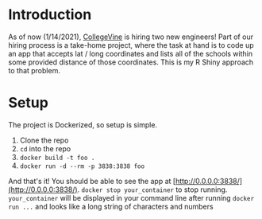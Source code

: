 # Introduction

As of now (1/14/2021), [CollegeVine](collegevine.com) is hiring two new engineers! Part of our hiring process is a take-home project, where the task at hand is to code up an app that accepts lat / long coordinates and lists all of the schools within some provided distance of those coordinates. This is my R Shiny approach to that problem.

# Setup

The project is Dockerized, so setup is simple. 

1. Clone the repo
2. `cd` into the repo
3. `docker build -t foo .`
4. `docker run -d --rm -p 3838:3838 foo`

And that's it! You should be able to see the app at [http://0.0.0.0:3838/](http://0.0.0.0:3838/). `docker stop your_container` to stop running. `your_container` will be displayed in your command line after running `docker run ...` and looks like a long string of characters and numbers

